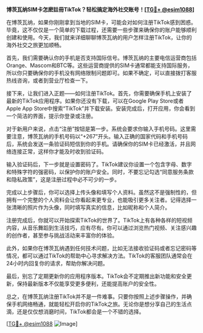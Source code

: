**博茨瓦纳SIM卡怎麽註冊TikTok？轻松搞定海外社交账号！[[TG💪+ @esim1088](https://t.me/s/esim1088)]**

在博茨瓦纳，如果你刚刚拿到当地的SIM卡，可能会对如何注册TikTok感到困惑。毕竟，这不仅仅是一个简单的下载过程，还需要一些步骤来确保你的账户能够顺利创建和使用。今天，我们就来详细聊聊博茨瓦纳的用户怎样注册TikTok，让你的海外社交之旅更加顺畅。

首先，我们需要确认你的手机是否支持国际信号。博茨瓦纳的主要电信运营商包括Orange、Mascom和BTC等。这些运营商提供的SIM卡通常都能支持国际服务，所以你只要确保你的手机没有网络限制问题即可。如果不确定，可以直接拨打客服热线咨询，或者到营业厅检查一下。

接下来，让我们进入正题——如何注册TikTok。首先，你需要确保手机上安装了最新的TikTok应用程序。如果你还没有下载，可以在Google Play Store或者Apple App Store中搜索“TikTok”并下载安装。安装完成后，打开应用，你会看到一个简洁的界面，提示你登录或注册。

对于新用户来说，点击“注册”按钮是第一步。系统会要求你输入手机号码。这里需要注意，博茨瓦纳的手机号码以“+267”开头。输入正确的国家代码和手机号码后，系统会发送一条验证码短信到你的手机。请确保你的SIM卡已经激活，并且网络连接正常，这样你才能及时收到验证码。

输入验证码后，下一步就是设置密码了。TikTok建议你设置一个包含字母、数字和特殊字符的强密码，以保护你的账户安全。同时，不要忘记勾选“同意服务条款和隐私政策”，这是注册过程中必不可少的一步。

完成以上步骤后，你可以选择上传头像和填写个人资料。虽然这不是强制性的，但拥有一个完整的个人资料会让你看起来更专业，也能吸引更多关注者。记得选择一张清晰的照片作为头像，同时填写真实的信息，比如昵称和个人简介。

注册完成后，你就可以开始探索TikTok的世界了。TikTok上有各种各样的短视频内容，从音乐舞蹈到生活技巧，应有尽有。你可以通过浏览热门视频、关注感兴趣的创作者，甚至参与挑战活动来丰富你的体验。

此外，如果你在博茨瓦纳遇到任何技术问题，比如无法接收验证码或者忘记密码等情况，都可以通过TikTok的帮助中心寻求解决方法。TikTok的客服团队通常会在24小时内回复你的请求，帮助你解决问题。

最后，别忘了定期更新你的应用程序版本。TikTok会不定期推出新功能和安全更新，保持最新版本不仅能享受更多便利，还能提高账户的安全性。

总之，在博茨瓦纳注册TikTok并不是一件难事。只要你按照上述步骤操作，并确保手机网络畅通，就能轻松开启你的TikTok之旅。无论你是想分享自己的生活点滴，还是仅仅想消磨时间，TikTok都会是一个不错的选择。

[[TG💪+ @esim1088](https://t.me/s/esim1088) ![Image](https://i.postimg.cc/4NQfJmqS/Snipaste-2025-05-13-00-14-12.png)]
